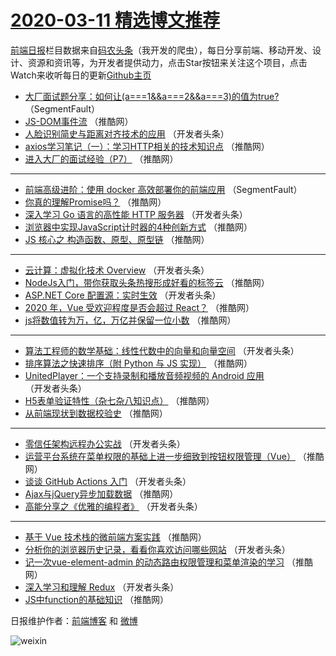# [2020-03-11 精选博文推荐](http://hao.caibaojian.com/date/2020/03/11)

[前端日报](http://caibaojian.com/c/news)栏目数据来自[码农头条](http://hao.caibaojian.com/)（我开发的爬虫），每日分享前端、移动开发、设计、资源和资讯等，为开发者提供动力，点击Star按钮来关注这个项目，点击Watch来收听每日的更新[Github主页](https://github.com/kujian/frontendDaily)
* [大厂面试题分享：如何让(a===1&amp;&amp;a===2&amp;&amp;a===3)的值为true?](http://hao.caibaojian.com/139149.html) （SegmentFault）
* [JS-DOM事件流](http://hao.caibaojian.com/139211.html) （推酷网）
* [人脸识别简史与距离对齐技术的应用](http://hao.caibaojian.com/139169.html) （开发者头条）
* [axios学习笔记（一）：学习HTTP相关的技术知识点](http://hao.caibaojian.com/139222.html) （推酷网）
* [进入大厂的面试经验（P7）](http://hao.caibaojian.com/139201.html) （推酷网）

***
* [前端高级进阶：使用 docker 高效部署你的前端应用](http://hao.caibaojian.com/139150.html) （SegmentFault）
* [你真的理解Promise吗？](http://hao.caibaojian.com/139212.html) （推酷网）
* [深入学习 Go 语言的高性能 HTTP 服务器](http://hao.caibaojian.com/139170.html) （开发者头条）
* [浏览器中实现JavaScript计时器的4种创新方式](http://hao.caibaojian.com/139223.html) （推酷网）
* [JS 核心之 构造函数、原型、原型链](http://hao.caibaojian.com/139202.html) （推酷网）

***
* [云计算：虚拟化技术 Overview](http://hao.caibaojian.com/139160.html) （开发者头条）
* [NodeJs入门，带你获取头条热搜形成好看的标签云](http://hao.caibaojian.com/139213.html) （推酷网）
* [ASP.NET Core 配置源：实时生效](http://hao.caibaojian.com/139171.html) （开发者头条）
* [2020 年，Vue 受欢迎程度是否会超过 React？](http://hao.caibaojian.com/139224.html) （推酷网）
* [js将数值转为万，亿，万亿并保留一位小数](http://hao.caibaojian.com/139203.html) （推酷网）

***
* [算法工程师的数学基础：线性代数中的向量和向量空间](http://hao.caibaojian.com/139161.html) （开发者头条）
* [排序算法之快速排序（附 Python 与 JS 实现）](http://hao.caibaojian.com/139214.html) （推酷网）
* [UnitedPlayer：一个支持录制和播放音频视频的 Android 应用](http://hao.caibaojian.com/139172.html) （开发者头条）
* [H5表单验证特性（杂七杂八知识点）](http://hao.caibaojian.com/139225.html) （推酷网）
* [从前端现状到数据校验史](http://hao.caibaojian.com/139204.html) （推酷网）

***
* [零信任架构远程办公实战](http://hao.caibaojian.com/139162.html) （开发者头条）
* [运营平台系统在菜单权限的基础上进一步细致到按钮权限管理（Vue）](http://hao.caibaojian.com/139215.html) （推酷网）
* [谈谈 GitHub Actions 入门](http://hao.caibaojian.com/139173.html) （开发者头条）
* [Ajax与jQuery异步加载数据](http://hao.caibaojian.com/139205.html) （推酷网）
* [高能分享之《优雅的编程者》](http://hao.caibaojian.com/139163.html) （开发者头条）

***
* [基于 Vue 技术栈的微前端方案实践](http://hao.caibaojian.com/139216.html) （推酷网）
* [分析你的浏览器历史记录，看看你喜欢访问哪些网站](http://hao.caibaojian.com/139174.html) （开发者头条）
* [记一次vue-element-admin 的动态路由权限管理和菜单渲染的学习](http://hao.caibaojian.com/139206.html) （推酷网）
* [深入学习和理解 Redux](http://hao.caibaojian.com/139164.html) （开发者头条）
* [JS中function的基础知识](http://hao.caibaojian.com/139217.html) （推酷网）

日报维护作者：[前端博客](http://caibaojian.com/) 和 [微博](http://caibaojian.com/go/weibo)

![weixin](https://user-images.githubusercontent.com/3055447/38468989-651132ac-3b80-11e8-8e6b-15122322a9d7.png)